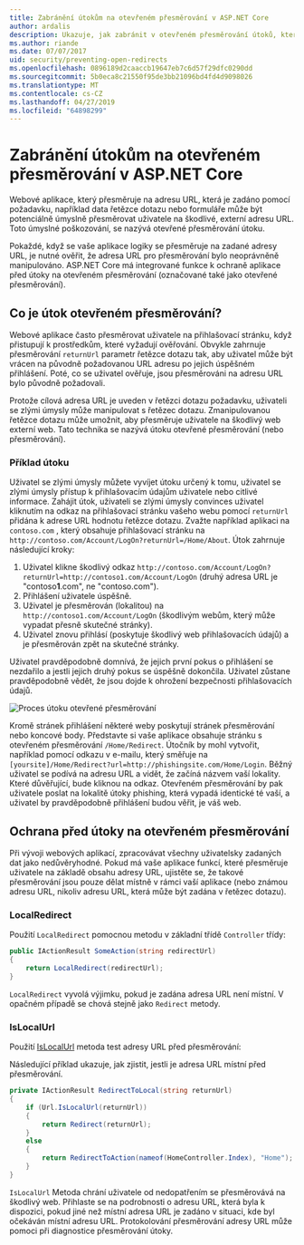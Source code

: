 ```yaml
---
title: Zabránění útokům na otevřeném přesměrování v ASP.NET Core
author: ardalis
description: Ukazuje, jak zabránit v otevřeném přesměrování útoků, které aplikace ASP.NET Core
ms.author: riande
ms.date: 07/07/2017
uid: security/preventing-open-redirects
ms.openlocfilehash: 0896189d2caaccb19647eb7c6d57f29dfc0290dd
ms.sourcegitcommit: 5b0eca8c21550f95de3bb21096bd4fd4d9098026
ms.translationtype: MT
ms.contentlocale: cs-CZ
ms.lasthandoff: 04/27/2019
ms.locfileid: "64898299"
---
```

# <a name="prevent-open-redirect-attacks-in-aspnet-core"></a>Zabránění útokům na otevřeném přesměrování v ASP.NET Core

Webové aplikace, který přesměruje na adresu URL, která je zadáno pomocí požadavku, například data řetězce dotazu nebo formuláře může být potenciálně úmyslně přesměrovat uživatele na škodlivé, externí adresu URL. Toto úmyslné poškozování, se nazývá otevřené přesměrování útoku.

Pokaždé, když se vaše aplikace logiky se přesměruje na zadané adresy URL, je nutné ověřit, že adresa URL pro přesměrování bylo neoprávněně manipulováno. ASP.NET Core má integrované funkce k ochraně aplikace před útoky na otevřeném přesměrování (označované také jako otevřené přesměrování).

## <a name="what-is-an-open-redirect-attack"></a>Co je útok otevřeném přesměrování?

Webové aplikace často přesměrovat uživatele na přihlašovací stránku, když přistupují k prostředkům, které vyžadují ověřování. Obvykle zahrnuje přesměrování `returnUrl` parametr řetězce dotazu tak, aby uživatel může být vrácen na původně požadovanou URL adresu po jejich úspěšném přihlášení. Poté, co se uživatel ověřuje, jsou přesměrováni na adresu URL bylo původně požadovali.

Protože cílová adresa URL je uveden v řetězci dotazu požadavku, uživateli se zlými úmysly může manipulovat s řetězec dotazu. Zmanipulovanou řetězce dotazu může umožnit, aby přesměruje uživatele na škodlivý web externí web. Tato technika se nazývá útoku otevřené přesměrování (nebo přesměrování).

### <a name="an-example-attack"></a>Příklad útoku

Uživatel se zlými úmysly můžete vyvíjet útoku určený k tomu, uživatel se zlými úmysly přístup k přihlašovacím údajům uživatele nebo citlivé informace. Zahájit útok, uživateli se zlými úmysly convinces uživatel kliknutím na odkaz na přihlašovací stránku vašeho webu pomocí `returnUrl` přidána k adrese URL hodnotu řetězce dotazu. Zvažte například aplikaci na `contoso.com` , který obsahuje přihlašovací stránku na `http://contoso.com/Account/LogOn?returnUrl=/Home/About`. Útok zahrnuje následující kroky:

1. Uživatel klikne škodlivý odkaz `http://contoso.com/Account/LogOn?returnUrl=http://contoso1.com/Account/LogOn` (druhý adresa URL je "contoso**1**.com", ne "contoso.com").
2. Přihlášení uživatele úspěšně.
3. Uživatel je přesměrován (lokalitou) na `http://contoso1.com/Account/LogOn` (škodlivým webům, který může vypadat přesně skutečné stránky).
4. Uživatel znovu přihlásí (poskytuje škodlivý web přihlašovacích údajů) a je přesměrován zpět na skutečné stránky.

Uživatel pravděpodobně domnívá, že jejich první pokus o přihlášení se nezdařilo a jestli jejich druhý pokus se úspěšně dokončila. Uživatel zůstane pravděpodobně vědět, že jsou dojde k ohrožení bezpečnosti přihlašovacích údajů.

![Proces útoku otevřené přesměrování](preventing-open-redirects/_static/open-redirection-attack-process.png)

Kromě stránek přihlášení některé weby poskytují stránek přesměrování nebo koncové body. Představte si vaše aplikace obsahuje stránku s otevřeném přesměrování `/Home/Redirect`. Útočník by mohl vytvořit, například pomocí odkazu v e-mailu, který směřuje na `[yoursite]/Home/Redirect?url=http://phishingsite.com/Home/Login`. Běžný uživatel se podívá na adresu URL a vidět, že začíná názvem vaší lokality. Které důvěřující, bude kliknou na odkaz. Otevřeném přesměrování by pak uživatele poslat na lokalitě útoky phishing, která vypadá identické té vaší, a uživatel by pravděpodobně přihlášení budou věřit, je váš web.

## <a name="protecting-against-open-redirect-attacks"></a>Ochrana před útoky na otevřeném přesměrování

Při vývoji webových aplikací, zpracovávat všechny uživatelsky zadaných dat jako nedůvěryhodné. Pokud má vaše aplikace funkcí, které přesměruje uživatele na základě obsahu adresy URL, ujistěte se, že takové přesměrování jsou pouze dělat místně v rámci vaší aplikace (nebo známou adresu URL, nikoliv adresu URL, která může být zadána v řetězec dotazu).

### <a name="localredirect"></a>LocalRedirect

Použití `LocalRedirect` pomocnou metodu v základní třídě `Controller` třídy:

```csharp
public IActionResult SomeAction(string redirectUrl)
{
    return LocalRedirect(redirectUrl);
}
```

`LocalRedirect` vyvolá výjimku, pokud je zadána adresa URL není místní. V opačném případě se chová stejně jako `Redirect` metody.

### <a name="islocalurl"></a>IsLocalUrl

Použití [IsLocalUrl](/dotnet/api/Microsoft.AspNetCore.Mvc.IUrlHelper?view=aspnetcore-2.0#Microsoft_AspNetCore_Mvc_IUrlHelper_IsLocalUrl_System_String_) metoda test adresy URL před přesměrování:

Následující příklad ukazuje, jak zjistit, jestli je adresa URL místní před přesměrování.

```csharp
private IActionResult RedirectToLocal(string returnUrl)
{
    if (Url.IsLocalUrl(returnUrl))
    {
        return Redirect(returnUrl);
    }
    else
    {
        return RedirectToAction(nameof(HomeController.Index), "Home");
    }
}
```

`IsLocalUrl` Metoda chrání uživatele od nedopatřením se přesměrovává na škodlivý web. Přihlaste se na podrobnosti o adresu URL, která byla k dispozici, pokud jiné než místní adresa URL je zadáno v situaci, kde byl očekáván místní adresu URL. Protokolování přesměrování adresy URL může pomoci při diagnostice přesměrování útoky.
